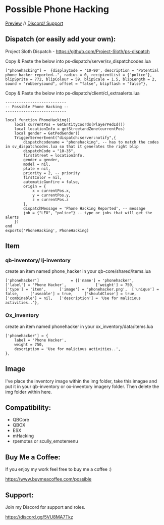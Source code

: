 # Possible Phone Hacking

[Preview](https://youtu.be/ct1vAF8SyqM) //
[Discord/ Support](https://discord.gg/Gnb2S7uAdG)

## Dispatch (or easily add your own):

Project Sloth Dispatch - https://github.com/Project-Sloth/ps-dispatch

Copy & Paste the below into ps-dispatch/server/sv_dispatchcodes.lua

```
["phonehacking"] =  {displayCode = '10-90', description = "Potential phone hacker reported..", radius = 0, recipientList = {'police'}, blipSprite = 772, blipColour = 59, blipScale = 1.5, blipLength = 2, sound = "robberysound", offset = "false", blipflash = "false"},
```

Copy & Paste the below into ps-dispatch/client/cl_extraalerts.lua

```
---------------------------
-- Possible Phone Hacking --
---------------------------

local function PhoneHacking()
    local currentPos = GetEntityCoords(PlayerPedId())
    local locationInfo = getStreetandZone(currentPos)
    local gender = GetPedGender()
    TriggerServerEvent("dispatch:server:notify",{
        dispatchcodename = "phonehacking", -- has to match the codes in sv_dispatchcodes.lua so that it generates the right blip
        dispatchCode = "10-35",
        firstStreet = locationInfo,
        gender = gender,
        model = nil,
        plate = nil,
        priority = 2, -- priority
        firstColor = nil,
        automaticGunfire = false,
        origin = {
            x = currentPos.x,
            y = currentPos.y,
            z = currentPos.z
        },
        dispatchMessage = 'Phone Hacking Reported', -- message
        job = {"LEO", "police"} -- type or jobs that will get the alerts
    })
end
exports('PhoneHacking', PhoneHacking)
```

## Item

### qb-inventory/ lj-inventory

create an item named phone_hacker in your qb-core/shared/items.lua
```
['phonehacker'] 			 = {['name'] = 'phonehacker', 			  	['label'] = 'Phone Hacker', 			['weight'] = 750, 		['type'] = 'item', 		['image'] = 'phonehacker.png', 	['unique'] = false, 	['useable'] = true, 	['shouldClose'] = true,	   ['combinable'] = nil,   ['description'] = 'Use for malicious activities..'},
```

### Ox_inventory

create an item named phonehacker in your ox_inventory/data/items.lua

```
['phonehacker'] = {
    label = 'Phone Hacker',
    weight = 750,
    description = 'Use for malicious activities..',
},
```

## Image

I've place the inventory image within the img folder, take this imagae and put it in your qb-inventory or ox-inventory imagery folder. Then delete the img folder within here.

## Compatibility:
- QBCore
- QBOX
- ESX
- mHacking
- rpemotes or scully_emotemenu

## Buy Me a Coffee:

If you enjoy my work feel free to buy me a coffee :)

https://www.buymeacoffee.com/possible

## Support:

Join my Discord for support and roles.

https://discord.gg/5VU8MA7Tkz